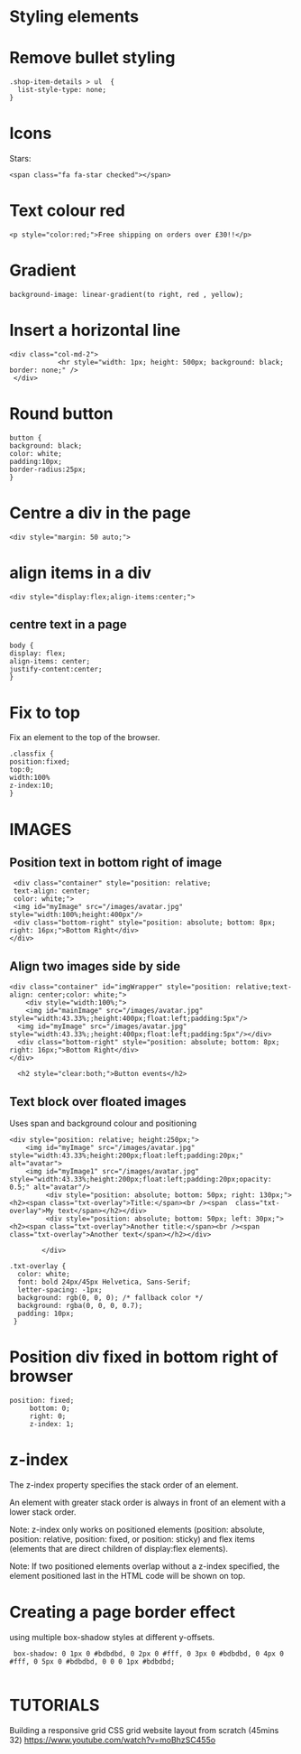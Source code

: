Styling elements
=================
Remove bullet styling
======================
```
.shop-item-details > ul  {
  list-style-type: none;
}
```
Icons
=====
Stars:

```
<span class="fa fa-star checked"></span>
```
Text colour red
===============

```
<p style="color:red;">Free shipping on orders over £30!!</p>
```
Gradient
=========
```
background-image: linear-gradient(to right, red , yellow);
```

Insert a horizontal line
=========================

```
<div class="col-md-2"> 
            <hr style="width: 1px; height: 500px; background: black; border: none;" />  
 </div>
 ```
Round button
============

```
button {
background: black;
color: white;
padding:10px;
border-radius:25px;
}
```

Centre a div in the page
==========================
```
<div style="margin: 50 auto;">
```

align items in a div
======================
```
<div style="display:flex;align-items:center;">
```

centre text in a page
----------------------

```
body {
display: flex;
align-items: center;
justify-content:center;
}
```
 Fix to top
 ===========
 Fix an element to the top of the browser.
 
 ```
 .classfix {
 position:fixed;
 top:0;
 width:100%
 z-index:10;
 }
 ```
 IMAGES
 ========
 Position text in bottom right of image
-----------------------------------------
 ```
  <div class="container" style="position: relative;
  text-align: center;
  color: white;">
  <img id="myImage" src="/images/avatar.jpg" style="width:100%;height:400px"/>
  <div class="bottom-right" style="position: absolute; bottom: 8px; right: 16px;">Bottom Right</div>
</div>
```

Align two images side by side
------------------------------
```
<div class="container" id="imgWrapper" style="position: relative;text-align: center;color: white;">
    <div style="width:100%;">
    <img id="mainImage" src="/images/avatar.jpg" style="width:43.33%;;height:400px;float:left;padding:5px"/>
  <img id="myImage" src="/images/avatar.jpg" style="width:43.33%;;height:400px;float:left;padding:5px"/></div>
  <div class="bottom-right" style="position: absolute; bottom: 8px; right: 16px;">Bottom Right</div>
</div>

  <h2 style="clear:both;">Button events</h2>
```

Text block over floated images
--------------------------------
Uses span and background colour and positioning 
```
<div style="position: relative; height:250px;">
    <img id="myImage" src="/images/avatar.jpg" style="width:43.33%;height:200px;float:left;padding:20px;" alt="avatar">
    <img id="myImage1" src="/images/avatar.jpg" style="width:43.33%;height:200px;float:left;padding:20px;opacity: 0.5;" alt="avatar"/>
         <div style="position: absolute; bottom: 50px; right: 130px;"><h2><span class="txt-overlay">Title:</span><br /><span  class="txt-overlay">My text</span></h2></div> 
         <div style="position: absolute; bottom: 50px; left: 30px;"><h2><span class="txt-overlay">Another title:</span><br /><span  class="txt-overlay">Another text</span></h2></div>     
         
        </div>
```
```
.txt-overlay {
  color: white; 
  font: bold 24px/45px Helvetica, Sans-Serif; 
  letter-spacing: -1px;  
  background: rgb(0, 0, 0); /* fallback color */
  background: rgba(0, 0, 0, 0.7);
  padding: 10px;
 }
```

Position div fixed in bottom right of browser
=======================================
```
position: fixed;
     bottom: 0;
     right: 0;
     z-index: 1;
```

z-index
=======
The z-index property specifies the stack order of an element.

An element with greater stack order is always in front of an element with a lower stack order.

Note: z-index only works on positioned elements (position: absolute, position: relative, position: fixed, or position: sticky) and flex items (elements that are direct children of display:flex elements).

Note: If two positioned elements overlap without a z-index specified, the element positioned last in the HTML code will be shown on top. 

Creating a page border effect
======================
using multiple box-shadow styles at different y-offsets.
```
 box-shadow: 0 1px 0 #bdbdbd, 0 2px 0 #fff, 0 3px 0 #bdbdbd, 0 4px 0 #fff, 0 5px 0 #bdbdbd, 0 0 0 1px #bdbdbd;
 
 ```

TUTORIALS
==========

Building a responsive grid CSS grid website layout from scratch (45mins 32)
https://www.youtube.com/watch?v=moBhzSC455o

